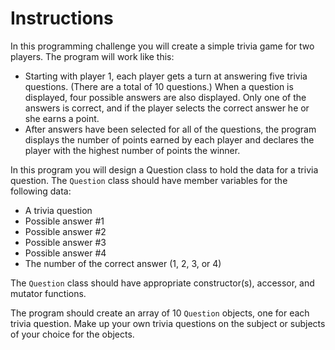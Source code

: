 # Instructions  

In this programming challenge you will create a simple trivia game for two players. The program will work like this:

* Starting with player 1, each player gets a turn at answering five trivia questions. (There are a total of 10 questions.) When a question is displayed, four possible answers are also displayed. Only one of the answers is correct, and if the player selects the correct answer he or she earns a point.
* After answers have been selected for all of the questions, the program displays the number of points earned by each player and declares the player with the highest number of points the winner.

In this program you will design a Question class to hold the data for a trivia question. The `Question` class should have member variables for the following data:

* A trivia question
* Possible answer #1
* Possible answer #2
* Possible answer #3
* Possible answer #4
* The number of the correct answer (1, 2, 3, or 4)

The `Question` class should have appropriate constructor(s), accessor, and mutator functions.

The program should create an array of 10 `Question` objects, one for each trivia question. Make up your own trivia questions on the subject or subjects of your choice for the objects.